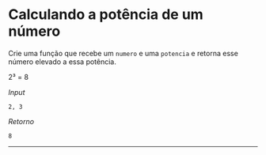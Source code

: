 # Calculando a potência de um número

Crie uma função que recebe um ```numero``` e uma ```potencia``` e retorna esse número elevado a essa potência.

2³ = 8

*Input*

```2, 3```



*Retorno*

```8```

___

